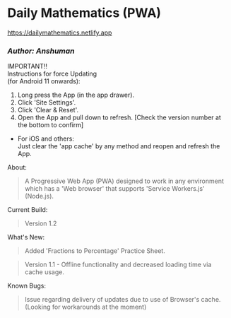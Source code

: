 # Daily Mathematics (PWA)  
https://dailymathematics.netlify.app


### _Author: Anshuman_
IMPORTANT!!\
Instructions for force Updating\
(for Android 11 onwards):
1. Long press the App (in the app drawer).
2. Click 'Site Settings'.
3. Click 'Clear & Reset'.
4. Open the App and pull down to refresh. [Check the version number at the bottom to confirm]

* For iOS and others:\
Just clear the 'app cache' by any method and reopen and refresh the App. 

About:
> A Progressive Web App (PWA) designed to work in any environment which has a 'Web browser' that supports 'Service Workers.js' (Node.js). 

Current Build:
>Version 1.2

What's New:
>Added 'Fractions to Percentage' Practice Sheet.


>Version 1.1 -
>Offline functionality and decreased loading time via cache usage.

Known Bugs:
>Issue regarding delivery of updates due to use of Browser's cache. (Looking for workarounds at the moment)
